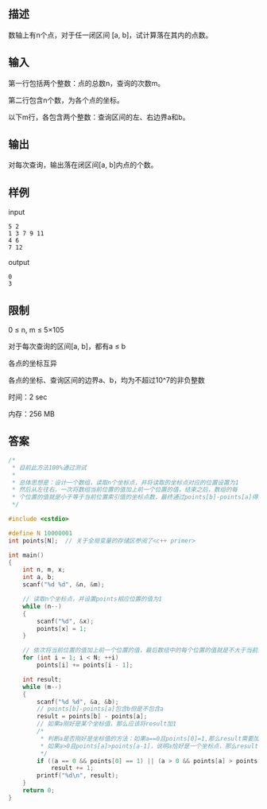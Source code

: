 ## 描述

数轴上有n个点，对于任一闭区间 [a, b]，试计算落在其内的点数。

## 输入

第一行包括两个整数：点的总数n，查询的次数m。

第二行包含n个数，为各个点的坐标。

以下m行，各包含两个整数：查询区间的左、右边界a和b。

## 输出

对每次查询，输出落在闭区间[a, b]内点的个数。

## 样例

input

```
5 2
1 3 7 9 11
4 6
7 12
```

output

```
0
3
```

## 限制

0 ≤ n, m ≤ 5×105

对于每次查询的区间[a, b]，都有a ≤ b

各点的坐标互异

各点的坐标、查询区间的边界a、b，均为不超过10^7的非负整数

时间：2 sec

内存：256 MB

## 答案

```c++
/*
 * 目前此方法100%通过测试
 *
 * 总体思想是：设计一个数组，读取n个坐标点，并将读取的坐标点对应的位置设置为1
 * 然后从左往右，一次将数组当前位置的值加上前一个位置的值，结束之后，数组的每
 * 个位置的值就是小于等于当前位置索引值的坐标点数，最终通过points[b]-points[a]得到结果
 */

#include <cstdio>

#define N 10000001
int points[N];  // 关于全局变量的存储区参阅了<c++ primer>

int main()
{
    int n, m, x;
    int a, b;
    scanf("%d %d", &n, &m);

    // 读取n个坐标点，并设置points相应位置的值为1
    while (n--)
    {
        scanf("%d", &x);
        points[x] = 1;
    }

    // 依次将当前位置的值加上前一个位置的值，最后数组中的每个位置的值就是不大于当前索引的坐标点数
    for (int i = 1; i < N; ++i)
        points[i] += points[i - 1];

    int result;
    while (m--)
    {
        scanf("%d %d", &a, &b);
        // points[b]-points[a]包含b但是不包含a
        result = points[b] - points[a];
        // 如果a刚好是某个坐标值，那么应该将result加1
        /*
         * 判断a是否刚好是坐标值的方法：如果a==0且points[0]=1,那么result需要加1,
         * 如果a>0且points[a]>points[a-1]，说明a恰好是一个坐标点，那么result也需要加1
         */
        if ((a == 0 && points[0] == 1) || (a > 0 && points[a] > points[a - 1]))
            result += 1;
        printf("%d\n", result);
    }
    return 0;
}
```

